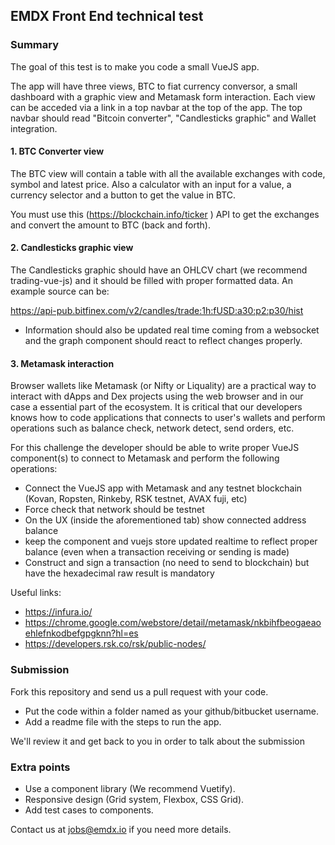 ## EMDX Front End technical test

### Summary
The goal of this test is to make you code a small VueJS app.

The app will have three views, BTC to fiat currency conversor, a small dashboard with a graphic view and Metamask form interaction. Each view can be acceded via a link in a top navbar at the top of the app. The top navbar should read "Bitcoin converter", "Candlesticks graphic" and Wallet integration.

#### 1. BTC Converter view
The BTC view will contain a table with all the available exchanges with code, symbol and latest price. Also a calculator with an input for a value, a currency selector and a button to get the value in BTC.

You must use this (https://blockchain.info/ticker ) API to get the exchanges and convert the amount to BTC (back and forth).


#### 2. Candlesticks graphic view

The Candlesticks graphic should have an OHLCV chart (we recommend trading-vue-js) and it should be filled with proper formatted data. An example source can be:

https://api-pub.bitfinex.com/v2/candles/trade:1h:fUSD:a30:p2:p30/hist


* Information should also be updated real time coming from a websocket and the graph component should react to reflect changes properly.

#### 3. Metamask interaction

Browser wallets like Metamask (or Nifty or Liquality) are a practical way to interact with dApps and Dex projects using the web browser and in our case a essential part of the ecosystem.
It is critical that our developers knows how to code applications that connects to user's wallets and perform operations such as balance check, network detect, send orders, etc.

For this challenge the developer should be able to write proper VueJS component(s) to connect to Metamask and perform the following operations:

- Connect the VueJS app with Metamask and any testnet blockchain (Kovan, Ropsten, Rinkeby, RSK testnet, AVAX fuji, etc)
- Force check that network should be testnet
- On the UX (inside the aforementioned tab) show connected address balance
- keep the component and vuejs store updated realtime to reflect proper balance (even when a transaction receiving or sending is made)
- Construct and sign a transaction (no need to send to blockchain) but have the hexadecimal raw result is mandatory

Useful links:

- https://infura.io/
- https://chrome.google.com/webstore/detail/metamask/nkbihfbeogaeaoehlefnkodbefgpgknn?hl=es
- https://developers.rsk.co/rsk/public-nodes/


### Submission

Fork this repository and send us a pull request with your code.
* Put the code within a folder named as your github/bitbucket username. 
* Add a readme file with the steps to run the app. 

We'll review it and get back to you in order to talk about the submission

### Extra points

* Use a component library (We recommend Vuetify).
* Responsive design (Grid system, Flexbox, CSS Grid).
* Add test cases to components.



Contact us at  [jobs@emdx.io](mailto:jobs@emdx.io)  if you need more details.
